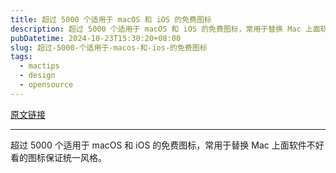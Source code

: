 ```yaml
---
title: 超过 5000 个适用于 macOS 和 iOS 的免费图标
description: 超过 5000 个适用于 macOS 和 iOS 的免费图标，常用于替换 Mac 上面软件不好看的图标保证统一风格。
pubDatetime: 2024-10-23T15:30:20+08:00
slug: 超过-5000-个适用于-macos-和-ios-的免费图标
tags: 
  - mactips
  - design
  - opensource
---
```


[原文链接](https://macosicons.com/#/)

---

超过 5000 个适用于 macOS 和 iOS 的免费图标，常用于替换 Mac 上面软件不好看的图标保证统一风格。
